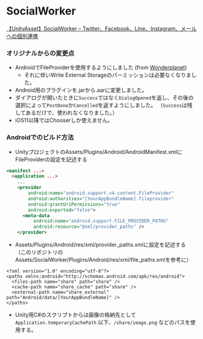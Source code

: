 # SocialWorker
[【UnityAsset】SocialWorker – Twitter、Facebook、Line、Instagram、メールへの個別連携](http://okamura0510.jp/てんぷらブログ/socialworker/)


### オリジナルからの変更点

  * AndroidでFileProviderを使用するようにしました (from [Wonderplanet](https://github.com/Wonderplanet/SocialWorker))
    * それに伴いWrite External Storageのパーミッションは必要なくなりました。
  * Android用のプラグインを.jarから.aarに変更しました。
  * ダイアログが開いたときに`Success`ではなく`DialogOpened`を返し、その後の選択によって`PostDone`か`Cancelled`を返すようにしました。
    （`Success`は残してあるだけで、使われなくなりました。）
  * iOS11以降ではChooserしか使えません。

### Androidでのビルド方法

  * UnityプロジェクトのAssets/Plugins/Android/AndroidManifest.xmlにFileProviderの設定を記述する

```xml
<manifest ...>
  <application ...>
    ...
    <provider
        android:name="android.support.v4.content.FileProvider"
        android:authorities="[YourAppBundleName].fileprovider"
        android:grantUriPermissions="true"
        android:exported="false">
      <meta-data
          android:name="android.support.FILE_PROVIDER_PATHS"
          android:resource="@xml/provider_paths" />
    </provider>
```

  * Assets/Plugins/Android/res/xml/provider_paths.xmlに設定を記述する
    （このリポジトリのAssets/SocialWorker/Plugins/Android/res/xml/file_paths.xmlを参考に）

```
<?xml version="1.0" encoding="utf-8"?>
<paths xmlns:android="http://schemas.android.com/apk/res/android">
  <files-path name="share" path="share" />
  <cache-path name="share_cache" path="share" />
  <external-path name="share_external" path="Android/data/[YourAppBundleName]" />
</paths>
```

  * Unity用C#のスクリプトからは画像の格納先として `Application.temporaryCachePath` 以下、`/share/image.png` などのパスを使用する。
